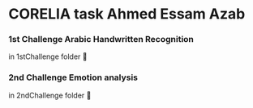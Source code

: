 # CORELIA task Ahmed Essam Azab


### 1st Challenge Arabic Handwritten Recognition

in 1stChallenge folder 📁 


### 2nd Challenge Emotion analysis

in 2ndChallenge folder 📁 
